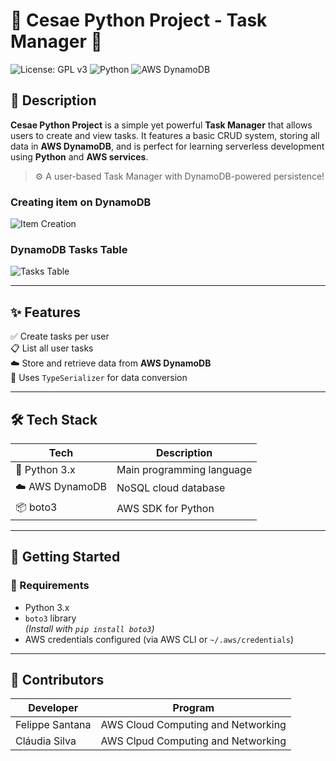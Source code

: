 # 🚀 Cesae Python Project - Task Manager 🐍

![License: GPL v3](https://img.shields.io/badge/License-GPLv3-blue.svg)
![Python](https://img.shields.io/badge/Python-3.x-blue?logo=python)
![AWS DynamoDB](https://img.shields.io/badge/Database-DynamoDB-4053D6?logo=amazon-aws)

## 📝 Description

**Cesae Python Project** is a simple yet powerful **Task Manager** that allows users to create and view tasks. It features a basic CRUD system, storing all data in **AWS DynamoDB**, and is perfect for learning serverless development using **Python** and **AWS services**.

> ⚙️ A user-based Task Manager with DynamoDB-powered persistence!

### Creating item on DynamoDB
![Item Creation](./file-QbULtRkkHKANqfBPFJndsM)

### DynamoDB Tasks Table
![Tasks Table](./file-KVXWdM1u2RGFKqu5x2gGUk)

---

## ✨ Features

✅ Create tasks per user  
📋 List all user tasks  
☁️ Store and retrieve data from **AWS DynamoDB**  
🧠 Uses `TypeSerializer` for data conversion  

---

## 🛠️ Tech Stack

| Tech           | Description                  |
|----------------|------------------------------|
| 🐍 Python 3.x   | Main programming language     |
| ☁️ AWS DynamoDB | NoSQL cloud database          |
| 📦 boto3        | AWS SDK for Python            |

---

## 🚀 Getting Started

### 🔧 Requirements

- Python 3.x
- `boto3` library  
  *(Install with `pip install boto3`)*
- AWS credentials configured (via AWS CLI or `~/.aws/credentials`)

---

## 👥 Contributors


| Developer       | Program                              |
|------------------|---------------------------------------|
| Felippe Santana  | AWS Cloud Computing and Networking    |
| Cláudia Silva    | AWS Clpud Computing and Networking    |     

